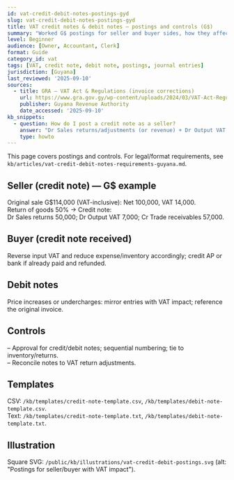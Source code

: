 ```yaml
---
id: vat-credit-debit-notes-postings-gyd
slug: vat-credit-debit-notes-postings-gyd
title: VAT credit notes & debit notes — postings and controls (G$)
summary: "Worked G$ postings for seller and buyer sides, how they affect VAT boxes, and controls to prevent abuse. Cross-link to requirements page."
level: Beginner
audience: [Owner, Accountant, Clerk]
format: Guide
category_id: vat
tags: [VAT, credit note, debit note, postings, journal entries]
jurisdiction: [Guyana]
last_reviewed: '2025-09-10'
sources:
  - title: GRA — VAT Act & Regulations (invoice corrections)
    url: https://www.gra.gov.gy/wp-content/uploads/2024/03/VAT-Act-Regul.-Trans.-Reg.-revised-Feb-8-2024.pdf
    publisher: Guyana Revenue Authority
    date_accessed: '2025-09-10'
kb_snippets:
  - question: How do I post a credit note as a seller?
    answer: "Dr Sales returns/adjustments (or revenue) + Dr Output VAT / Cr Trade receivables — referencing the original invoice."
    type: howto
---
```


This page covers postings and controls. For legal/format requirements, see `kb/articles/vat-credit-debit-notes-requirements-guyana.md`.

## Seller (credit note) — G$ example
Original sale G$114,000 (VAT-inclusive): Net 100,000, VAT 14,000.  
Return of goods 50% → Credit note:  
Dr Sales returns 50,000; Dr Output VAT 7,000; Cr Trade receivables 57,000.

## Buyer (credit note received)
Reverse input VAT and reduce expense/inventory accordingly; credit AP or bank if already paid and refunded.

## Debit notes
Price increases or undercharges: mirror entries with VAT impact; reference the original invoice.

## Controls
– Approval for credit/debit notes; sequential numbering; tie to inventory/returns.  
– Reconcile notes to VAT return adjustments.

## Templates
CSV: `/kb/templates/credit-note-template.csv`, `/kb/templates/debit-note-template.csv`.  
Text: `/kb/templates/credit-note-template.txt`, `/kb/templates/debit-note-template.txt`.

## Illustration
Square SVG: `/public/kb/illustrations/vat-credit-debit-postings.svg` (alt: "Postings for seller/buyer with VAT impact").
